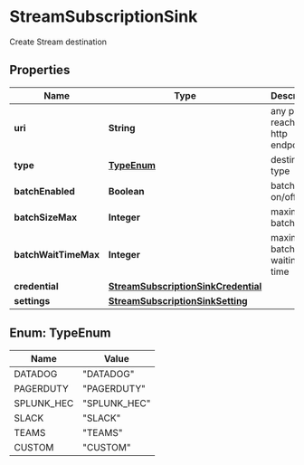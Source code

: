 

# StreamSubscriptionSink

Create Stream destination

## Properties

| Name | Type | Description | Notes |
|------------ | ------------- | ------------- | -------------|
|**uri** | **String** | any publicly reachable http endpoint |  [optional] |
|**type** | [**TypeEnum**](#TypeEnum) | destination type |  [optional] |
|**batchEnabled** | **Boolean** | batch mode on/off |  [optional] |
|**batchSizeMax** | **Integer** | maximum batch size |  [optional] |
|**batchWaitTimeMax** | **Integer** | maximum batch waiting time |  [optional] |
|**credential** | [**StreamSubscriptionSinkCredential**](StreamSubscriptionSinkCredential.md) |  |  [optional] |
|**settings** | [**StreamSubscriptionSinkSetting**](StreamSubscriptionSinkSetting.md) |  |  [optional] |



## Enum: TypeEnum

| Name | Value |
|---- | -----|
| DATADOG | &quot;DATADOG&quot; |
| PAGERDUTY | &quot;PAGERDUTY&quot; |
| SPLUNK_HEC | &quot;SPLUNK_HEC&quot; |
| SLACK | &quot;SLACK&quot; |
| TEAMS | &quot;TEAMS&quot; |
| CUSTOM | &quot;CUSTOM&quot; |



